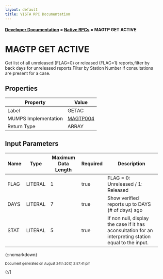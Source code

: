 ```yaml
---
layout: default
title: VISTA RPC Documentation
---
```


#### [Developer Documentation](../index) &#187; [Native RPCs](TableOfContents) &#187; MAGTP GET ACTIVE<br/>
# MAGTP GET ACTIVE

Get list of all unreleased (FLAG=0) or released (FLAG=1) reports,filter by back days for unreleased reports.Filter by Station Number if consultations are present for a case.

## Properties

Property | Value
--- | ---
Label | GETAC
MUMPS Implementation | [MAGTP004](http://code.osehra.org/dox/Routine_MAGTP004_source.html)
Return Type | ARRAY


## Input Parameters

Name | Type | Maximum Data Length | Required | Description
--- | --- | --- | --- | ---
FLAG | LITERAL | 1 | true | FLAG &#x3D; 0: Unreleased / 1: Released
DAYS | LITERAL | 7 | true | Show verified reports up to DAYS (# of days) ago
STAT | LITERAL | 5 | true | If non null, display the case if it has aconsultation for an interpreting station equal to the input.



{::nomarkdown} <br/><p style="font-size: 11px">Document generated on August 24th 2017, 2:57:41 pm</p>{:/}